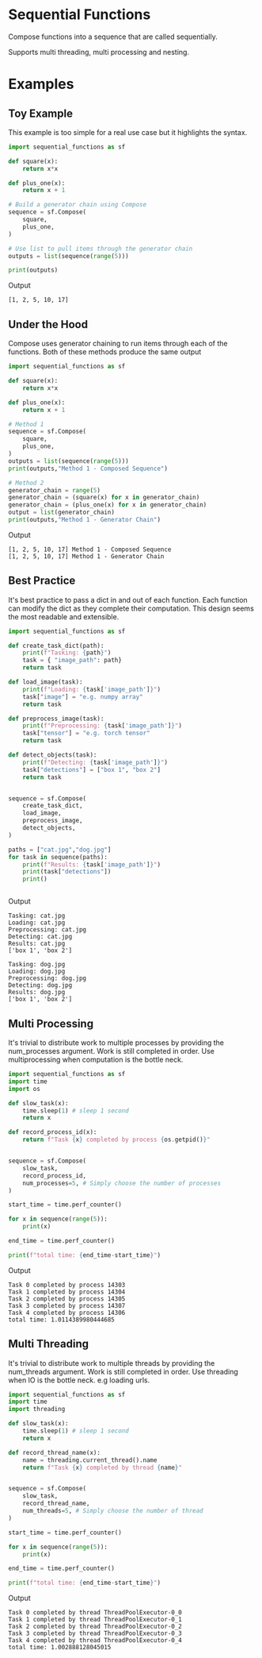 # Sequential Functions
Compose functions into a sequence that are called sequentially.

Supports multi threading, multi processing and nesting.

# Examples

## Toy Example
This example is too simple for a real use case but it highlights the syntax.
```python
import sequential_functions as sf

def square(x):
    return x*x

def plus_one(x):
    return x + 1

# Build a generator chain using Compose
sequence = sf.Compose(
    square,
    plus_one,
)

# Use list to pull items through the generator chain
outputs = list(sequence(range(5)))

print(outputs)
```
Output
```shell
[1, 2, 5, 10, 17]
```
## Under the Hood
Compose uses generator chaining to run items through each of the functions.
Both of these methods produce the same output
```python
import sequential_functions as sf

def square(x):
    return x*x

def plus_one(x):
    return x + 1

# Method 1
sequence = sf.Compose(
    square,
    plus_one,
)
outputs = list(sequence(range(5)))
print(outputs,"Method 1 - Composed Sequence")

# Method 2
generator_chain = range(5)
generator_chain = (square(x) for x in generator_chain)
generator_chain = (plus_one(x) for x in generator_chain)
output = list(generator_chain)
print(outputs,"Method 1 - Generator Chain")
```
Output
```shell
[1, 2, 5, 10, 17] Method 1 - Composed Sequence
[1, 2, 5, 10, 17] Method 1 - Generator Chain
```
## Best Practice
It's best practice to pass a dict in and out of each function.
Each function can modify the dict as they complete their computation.
This design seems the most readable and extensible.
```python
import sequential_functions as sf

def create_task_dict(path):
    print(f"Tasking: {path}")
    task = { "image_path": path}
    return task

def load_image(task):
    print(f"Loading: {task['image_path']}")
    task["image"] = "e.g. numpy array"
    return task

def preprocess_image(task):
    print(f"Preprocessing: {task['image_path']}")
    task["tensor"] = "e.g. torch tensor"
    return task

def detect_objects(task):
    print(f"Detecting: {task['image_path']}")
    task["detections"] = ["box 1", "box 2"]
    return task


sequence = sf.Compose(
    create_task_dict,
    load_image,
    preprocess_image,
    detect_objects,
)

paths = ["cat.jpg","dog.jpg"]
for task in sequence(paths):
    print(f"Results: {task['image_path']}")
    print(task["detections"])
    print()



```
Output
```shell
Tasking: cat.jpg
Loading: cat.jpg
Preprocessing: cat.jpg
Detecting: cat.jpg
Results: cat.jpg
['box 1', 'box 2']

Tasking: dog.jpg
Loading: dog.jpg
Preprocessing: dog.jpg
Detecting: dog.jpg
Results: dog.jpg
['box 1', 'box 2']

```
## Multi Processing
It's trivial to distribute work to multiple processes by providing the num_processes argument.
Work is still completed in order.
Use multiprocessing when computation is the bottle neck.
```python
import sequential_functions as sf
import time
import os

def slow_task(x):
    time.sleep(1) # sleep 1 second
    return x

def record_process_id(x):
    return f"Task {x} completed by process {os.getpid()}"


sequence = sf.Compose(
    slow_task,
    record_process_id,
    num_processes=5, # Simply choose the number of processes
)

start_time = time.perf_counter()

for x in sequence(range(5)):
    print(x)

end_time = time.perf_counter()

print(f"total time: {end_time-start_time}")

```
Output
```shell
Task 0 completed by process 14303
Task 1 completed by process 14304
Task 2 completed by process 14305
Task 3 completed by process 14307
Task 4 completed by process 14306
total time: 1.0114389980444685
```
## Multi Threading
It's trivial to distribute work to multiple threads by providing the num_threads argument.
Work is still completed in order.
Use threading when IO is the bottle neck. e.g loading urls.
```python
import sequential_functions as sf
import time
import threading

def slow_task(x):
    time.sleep(1) # sleep 1 second
    return x

def record_thread_name(x):
    name = threading.current_thread().name
    return f"Task {x} completed by thread {name}"


sequence = sf.Compose(
    slow_task,
    record_thread_name,
    num_threads=5, # Simply choose the number of thread
)

start_time = time.perf_counter()

for x in sequence(range(5)):
    print(x)

end_time = time.perf_counter()

print(f"total time: {end_time-start_time}")

```
Output
```shell
Task 0 completed by thread ThreadPoolExecutor-0_0
Task 1 completed by thread ThreadPoolExecutor-0_1
Task 2 completed by thread ThreadPoolExecutor-0_2
Task 3 completed by thread ThreadPoolExecutor-0_3
Task 4 completed by thread ThreadPoolExecutor-0_4
total time: 1.002888128045015
```



